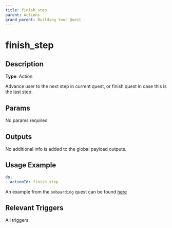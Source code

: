 ```yaml
---
title: finish_step
parent: Actions
grand_parent: Building Your Quest
---
```


# finish_step

## Description

**Type**: Action

Advance user to the next step in current quest, or finish quest in case this is the last step.

## Params

No params required

## Outputs

No additional info is added to the global payload outputs.

## Usage Example

```yaml
do:
- actionId: finish_step
```

An example from the `onboarding` quest can be found [here]

## Relevant Triggers

All triggers

[here]: https://github.com/trywilco/quest-template/blob/main/steps/funneldrop_analyze_data.yml